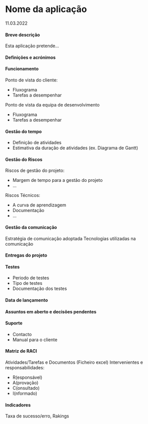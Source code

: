 # Nome da aplicação
11.03.2022

#### Breve descrição
Esta aplicação pretende...

#### Definições e acrónimos

#### Funcionamento
Ponto de vista do cliente:
- Fluxograma
- Tarefas a desempenhar 

Ponto de vista da equipa de desenvolvimento
- Fluxograma 
- Tarefas a desempenhar

#### Gestão do tempo
- Definição de atividades
- Estimativa da duração de atividades (ex. Diagrama de Gantt)

#### Gestão do Riscos
Riscos de gestão do projeto:
- Margem de tempo para a gestão do projeto
- ...

Riscos Técnicos:
- A curva de aprendizagem
- Documentação
- ...

#### Gestão da comunicação
Estratégia de comunicação adoptada
Tecnologias utilizadas na comunicação

#### Entregas do projeto

#### Testes
- Periodo de testes
- Tipo de testes
- Documentação dos testes

#### Data de lançamento

#### Assuntos em aberto e decisões pendentes

#### Suporte
- Contacto
- Manual para o cliente

#### Matriz de RACI
Atividades/Tarefas e Documentos (Ficheiro excel)
Intervenientes e responsabilidades:
- R(esponsável)
- A(provação)
- C(onsultado)
- I(nformado)

#### Indicadores
Taxa de sucesso/erro, Rakings
